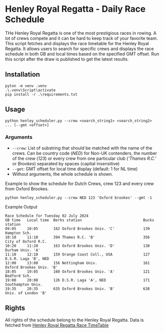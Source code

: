 # Henley Royal Regatta - Daily Race Schedule
THe Henley Royal Regatta is one of the most prestigious races in rowing. A lot of crews compete and it can be hard to keep track of your favorite team.
This script fetches and displays the race timetable for the Henley Royal Regatta. It allows users to search for specific crews and displays the race schedule in both GB and local times based on the specified GMT offset. Run this script after the draw is published to get the latest results.


## Installation
```
pyton -m venv .venv
.\.venv\Script\activate
pip install -r .\requirements.txt
```

## Usage 

```
python henley_scheduler.py --crew <search_string1> <search_string2> ... [--gmt <offset>]
```

### Arguments
- `--crew`: List of substring that should be matched with the name of the crews. Can be country code (_NED_) for Non-UK contenders, the number of the crew (_123_) or every crew from one particular club (_'Thames R.C.'_ or _Brookes_) separated by spaces (capital insensitive)
- `--gmt`: GMT offset for local time display (default: 1 for NL time)
- Without arguments, the whole schedule is shown.



Example to show the schedule for Dutch Crews, crew 123 and every crew from Oxford Brookes.
```
python henley_scheduler.py --crew NED 123 'Oxford brookes' --gmt -1
```


Example Output
```
Race Schedule for Tuesday 02 July 2024
GB time   Local time  Berks station                            Bucks station
09:05     10:05       162 Oxford Brookes Univ. 'C'             139 Hampton Sch.
10:10     11:10       394 Thames R.C. 'B'                      356 City of Oxford R.C.
10:20     11:20       163 Oxford Brookes Univ. 'D'             130 Durham Univ. 'A'
11:10     12:10       159 Orange Coast Coll., USA              127 D.S.R. Laga 'B', NED
12:00     13:00       156 Nottingham Univ.                     161 Oxford Brookes Univ. 'B'
18:05     19:05       160 Oxford Brookes Univ. 'A'             121 Bedford Sch.
19:00     20:00       126 D.S.R. Laga 'A', NED                 171 Southampton Univ.
19:35     20:35       635 Oxford Brookes Univ. 'B'             638 Univ. of London 'B'
```

## Rights

All rights of the schedule belong to the Henley Royal Regatta. Data is fetched from [Henley Royal Regatta Race TimeTable](https://www.hrr.co.uk/2024-competition/race-timetable/)